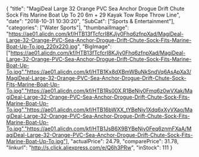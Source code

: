 {
	"title": "MagiDeal Large 32  Orange PVC Sea Anchor Drogue Drift Chute Sock Fits Marine Boat Up To 20  6m + 29  Kayak Tow Rope Throw Line",
	"date": "2018-10-31 10:30:20",
	"SubCat": ["Sports & Entertainment"],
	"categories": ["Water Sports"],
	"thumbnailImage": "https://ae01.alicdn.com/kf/HTB13fTcfcrI8KJjy0Fhq6zfnpXad/MagiDeal-Large-32-Orange-PVC-Sea-Anchor-Drogue-Drift-Chute-Sock-Fits-Marine-Boat-Up-To.jpg_220x220.jpg",
	"BigImage": ["https://ae01.alicdn.com/kf/HTB13fTcfcrI8KJjy0Fhq6zfnpXad/MagiDeal-Large-32-Orange-PVC-Sea-Anchor-Drogue-Drift-Chute-Sock-Fits-Marine-Boat-Up-To.jpg","https://ae01.alicdn.com/kf/HTB1Kx8dXBmWBuNkSndVq6AsApXa3/MagiDeal-Large-32-Orange-PVC-Sea-Anchor-Drogue-Drift-Chute-Sock-Fits-Marine-Boat-Up-To.jpg","https://ae01.alicdn.com/kf/HTB1Rs00X.R1BeNjy0Fmq6z0wVXak/MagiDeal-Large-32-Orange-PVC-Sea-Anchor-Drogue-Drift-Chute-Sock-Fits-Marine-Boat-Up-To.jpg","https://ae01.alicdn.com/kf/HTB16bWXX_tYBeNjy1Xdq6xXyVXao/MagiDeal-Large-32-Orange-PVC-Sea-Anchor-Drogue-Drift-Chute-Sock-Fits-Marine-Boat-Up-To.jpg","https://ae01.alicdn.com/kf/HTB1JsB6X9BYBeNjy0Feq6znmFXaA/MagiDeal-Large-32-Orange-PVC-Sea-Anchor-Drogue-Drift-Chute-Sock-Fits-Marine-Boat-Up-To.jpg"],
	"actualPrice": 24.79,
	"comparePrice": 31.78,
	"linkurl": "http://s.click.aliexpress.com/e/Q6h3PRw",
	"inStock": 111
}

